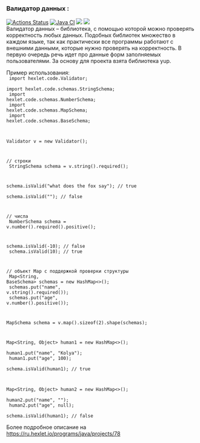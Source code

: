 ### Валидатор данных :
[![Actions Status](https://github.com/adm1341/java-project-lvl3/workflows/hexlet-check/badge.svg)](https://github.com/adm1341/java-project-lvl3/actions)
[![Java CI](https://github.com/adm1341/java-project-lvl3/actions/workflows/main.yml/badge.svg)](https://github.com/adm1341/java-project-lvl3/actions/workflows/main.yml)
<a href="https://codeclimate.com/github/adm1341/java-project-lvl3/maintainability"><img src="https://api.codeclimate.com/v1/badges/0a9f223dc5285f500466/maintainability" /></a>
<a href="https://codeclimate.com/github/adm1341/java-project-lvl3/test_coverage"><img src="https://api.codeclimate.com/v1/badges/0a9f223dc5285f500466/test_coverage" /></a>
<br>
Валидатор данных – библиотека, с помощью которой можно проверять корректность любых данных. Подобных библиотек множество в каждом языке, так как практически все программы работают с внешними данными, которые нужно проверять на корректность. В первую очередь речь идет про данные форм заполняемых пользователями. За основу для проекта взята библиотека yup.

Пример использования:
<code><br>
import hexlet.code.Validator;<br>
import hexlet.code.schemas.StringSchema;<br>
import hexlet.code.schemas.NumberSchema;<br>
import hexlet.code.schemas.MapSchema;<br>
import hexlet.code.schemas.BaseSchema;<br>

Validator v = new Validator();<br>

// строки<br>
StringSchema schema = v.string().required();<br>

schema.isValid("what does the fox say"); // true<br>
schema.isValid(""); // false<br>

// числа<br>
NumberSchema schema = v.number().required().positive();<br>

schema.isValid(-10); // false<br>
schema.isValid(10); // true<br>

// объект Map с поддержкой проверки структуры<br>
Map<String, BaseSchema> schemas = new HashMap<>();<br>
schemas.put("name", v.string().required());<br>
schemas.put("age", v.number().positive());<br>

MapSchema schema = v.map().sizeof(2).shape(schemas);<br>

Map<String, Object> human1 = new HashMap<>();<br>
human1.put("name", "Kolya");<br>
human1.put("age", 100);<br>
schema.isValid(human1); // true<br>

Map<String, Object> human2 = new HashMap<>();<br>
human2.put("name", "");<br>
human2.put("age", null);<br>
schema.isValid(human1); // false<br>
</code>
<br>
Более подробное описание на https://ru.hexlet.io/programs/java/projects/78